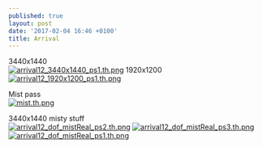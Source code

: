 ```yaml
---
published: true
layout: post
date: '2017-02-04 16:46 +0100'
title: Arrival
---
```

3440x1440  
[![arrival12_3440x1440_ps1.th.png](https://cdn.scrot.moe/images/2017/02/04/arrival12_3440x1440_ps1.th.png)](https://cdn.scrot.moe/images/2017/02/04/arrival12_3440x1440_ps1.png)
1920x1200  
[![arrival12_1920x1200_ps1.th.png](https://cdn.scrot.moe/images/2017/02/04/arrival12_1920x1200_ps1.th.png)](https://cdn.scrot.moe/images/2017/02/04/arrival12_1920x1200_ps1.png)

Mist pass  
[![mist.th.png](https://cdn.scrot.moe/images/2017/02/04/mist.th.png)](https://scrot.moe/image/1yitU)

3440x1440 misty stuff  
[![arrival12_dof_mistReal_ps2.th.png](https://cdn.scrot.moe/images/2017/02/04/arrival12_dof_mistReal_ps2.th.png)](https://cdn.scrot.moe/images/2017/02/04/arrival12_dof_mistReal_ps2.png) [![arrival12_dof_mistReal_ps3.th.png](https://cdn.scrot.moe/images/2017/02/04/arrival12_dof_mistReal_ps3.th.png)](https://cdn.scrot.moe/images/2017/02/04/arrival12_dof_mistReal_ps3.png) [![arrival12_dof_mistReal_ps1.th.png](https://cdn.scrot.moe/images/2017/02/04/arrival12_dof_mistReal_ps1.th.png)](https://cdn.scrot.moe/images/2017/02/04/arrival12_dof_mistReal_ps1.png)


